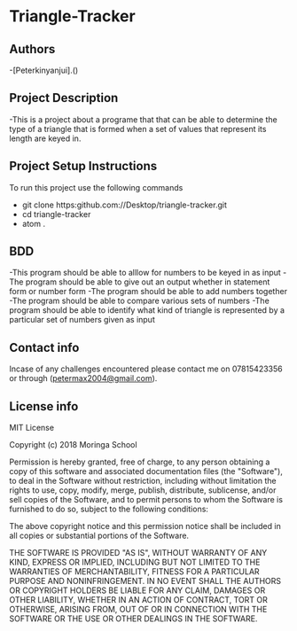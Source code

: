 # Triangle-Tracker

## Authors
-[Peterkinyanjui].()

## Project Description
-This is a project about a programe that that can be able to determine the type of a triangle that is formed when a set of values that represent its length are keyed in.

## Project Setup Instructions
To run this project use the following commands

-   git clone https:github.com://Desktop/triangle-tracker.git
-   cd triangle-tracker
-   atom .

## BDD
-This program should be able to alllow for numbers to be keyed in as input
-The program should be able to give out an output whether in statement form or number form
-The program should be able to add numbers together
-The program should be able to compare various sets of numbers
-The program should be able to identify what kind of triangle is represented by a particular set of numbers given as input

## Contact info
Incase of any challenges  encountered please contact me on 07815423356 
or through (petermax2004@gmail.com).

## License info
MIT License
 
 Copyright (c) 2018 Moringa School

Permission is hereby granted, free of charge, to any person obtaining a copy
of this software and associated documentation files (the "Software"), to deal
in the Software without restriction, including without limitation the rights
to use, copy, modify, merge, publish, distribute, sublicense, and/or sell
copies of the Software, and to permit persons to whom the Software is
furnished to do so, subject to the following conditions:

The above copyright notice and this permission notice shall be included in all
copies or substantial portions of the Software.

THE SOFTWARE IS PROVIDED "AS IS", WITHOUT WARRANTY OF ANY KIND, EXPRESS OR
IMPLIED, INCLUDING BUT NOT LIMITED TO THE WARRANTIES OF MERCHANTABILITY,
FITNESS FOR A PARTICULAR PURPOSE AND NONINFRINGEMENT. IN NO EVENT SHALL THE
AUTHORS OR COPYRIGHT HOLDERS BE LIABLE FOR ANY CLAIM, DAMAGES OR OTHER
LIABILITY, WHETHER IN AN ACTION OF CONTRACT, TORT OR OTHERWISE, ARISING FROM,
OUT OF OR IN CONNECTION WITH THE SOFTWARE OR THE USE OR OTHER DEALINGS IN THE
SOFTWARE.


